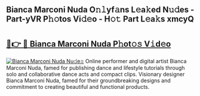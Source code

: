 ## Bianca Marconi Nuda O𝚗𝚕yf𝚊ns L𝚎a𝚔ed N𝚞𝚍es - Part-yVR P𝚑𝚘tos Vi𝚍𝚎o - H𝚘𝚝 Part L𝚎a𝚔s xmcyQ

# <h2><a href="http://kfaclc.oniu.top/?m=Bianca+Marconi+Nuda">🔗👉 🔴 Bianca Marconi Nuda P𝚑ot𝚘𝚜 V𝚒d𝚎o</a></h2>

[![Bianca Marconi Nuda Nu𝚍e𝚜](https://i.imgur.com/0qMVB7G.gif)](http://kfaclc.oniu.top/?m=Bianca+Marconi+Nuda)
Online performer and digital artist Bianca Marconi Nuda, famed for publishing dance and lifestyle tutorials through solo and collaborative dance acts and compact clips. Visionary designer Bianca Marconi Nuda, famed for their groundbreaking designs and commitment to creating beautiful and functional products.  
